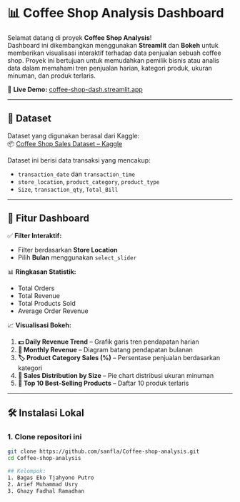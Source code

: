 # 📊 Coffee Shop Analysis Dashboard

Selamat datang di proyek **Coffee Shop Analysis**!  
Dashboard ini dikembangkan menggunakan **Streamlit** dan **Bokeh** untuk memberikan visualisasi interaktif terhadap data penjualan sebuah coffee shop. Proyek ini bertujuan untuk memudahkan pemilik bisnis atau analis data dalam memahami tren penjualan harian, kategori produk, ukuran minuman, dan produk terlaris.

🔗 **Live Demo:** [coffee-shop-dash.streamlit.app](https://coffee-shop-dash.streamlit.app/)

---

## 📁 Dataset

Dataset yang digunakan berasal dari Kaggle:  
📦 [Coffee Shop Sales Dataset – Kaggle](https://www.kaggle.com/datasets/divu2001/coffee-shop-sales-analysis/data)

Dataset ini berisi data transaksi yang mencakup:
- `transaction_date` dan `transaction_time`
- `store_location`, `product_category`, `product_type`
- `Size`, `transaction_qty`, `Total_Bill`

---

## 🚀 Fitur Dashboard

✅ **Filter Interaktif:**
- Filter berdasarkan **Store Location**
- Pilih **Bulan** menggunakan `select_slider`

📊 **Ringkasan Statistik:**
- Total Orders  
- Total Revenue  
- Total Products Sold  
- Average Order Revenue  

📈 **Visualisasi Bokeh:**
1. **💵 Daily Revenue Trend** – Grafik garis tren pendapatan harian  
2. **📆 Monthly Revenue** – Diagram batang pendapatan bulanan  
3. **🏷️ Product Category Sales (%)** – Persentase penjualan berdasarkan kategori  
4. **🥤 Sales Distribution by Size** – Pie chart distribusi ukuran minuman  
5. **🥇 Top 10 Best-Selling Products** – Daftar 10 produk terlaris  

---

## 🛠️ Instalasi Lokal

### 1. Clone repositori ini
```bash
git clone https://github.com/sanfla/Coffee-shop-analysis.git
cd Coffee-shop-analysis

## Kelompok:
1. Bagas Eko Tjahyono Putro
2. Arief Muhammad Usry
3. Ghazy Fadhal Ramadhan
